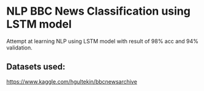 # NLP BBC News Classification using LSTM model
Attempt at learning NLP using LSTM model with result of 98% acc and 94% validation.

## Datasets used:
https://www.kaggle.com/hgultekin/bbcnewsarchive
